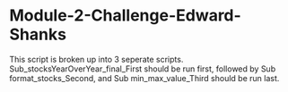 # Module-2-Challenge-Edward-Shanks
This script is broken up into 3 seperate scripts. Sub_stocksYearOverYear_final_First should be run first, followed by Sub format_stocks_Second, and Sub min_max_value_Third should be run last. 
